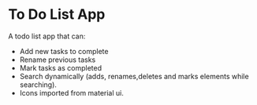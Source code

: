 

# To Do List App

A todo list app  that can:
 * Add new tasks to complete
 * Rename previous tasks
 * Mark tasks as completed
 * Search dynamically (adds, renames,deletes and marks elements while searching).
 * Icons imported from material ui.
